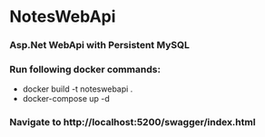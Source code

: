 # NotesWebApi
### Asp.Net WebApi with Persistent MySQL 
### Run following docker commands:
- docker build -t noteswebapi .
- docker-compose up -d
### Navigate to http://localhost:5200/swagger/index.html
